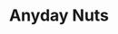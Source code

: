 ---
title: Anyday Nuts
order_weight: 10
item_small: true
link: http://www.anydaynuts.se
logo: logo.png
---